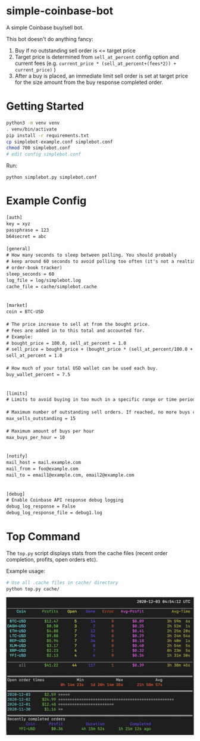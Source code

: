 # simple-coinbase-bot
A simple Coinbase buy/sell bot.

This bot doesn't do anything fancy:
1. Buy if no outstanding sell order is <= target price
2. Target price is determined from `sell_at_percent` config option and current
fees (e.g. `current_price * (sell_at_percent+(fees*2)) + current_price)` )
3. After a buy is placed, an immediate limit sell order is set at target price for
the size amount from the buy response completed order.

# Getting Started

```bash
python3 -m venv venv
. venv/bin/activate
pip install -r requirements.txt
cp simplebot-example.conf simplebot.conf
chmod 700 simplebot.conf
# edit config simplebot.conf
```

Run:
```
python simplebot.py simplebot.conf
```

# Example Config

```txt
[auth]
key = xyz
passphrase = 123
b64secret = abc

[general]
# How many seconds to sleep between polling. You should probably
# keep around 60 seconds to avoid polling too often (it's not a realtime
# order-book tracker)
sleep_seconds = 60
log_file = log/simplebot.log
cache_file = cache/simplebot.cache


[market]
coin = BTC-USD

# The price increase to sell at from the bought price.
# Fees are added in to this total and accounted for.
# Example:
# bought_price = 100.0, sell_at_percent = 1.0
# sell_price = bought_price + (bought_price * (sell_at_percent/100.0 + fees))
sell_at_percent = 1.0

# How much of your total USD wallet can be used each buy.
buy_wallet_percent = 7.5


[limits]
# Limits to avoid buying in too much in a specific range or time period

# Maximum number of outstanding sell orders. If reached, no more buys can be placed.
max_sells_outstanding = 15

# Maximum amount of buys per hour
max_buys_per_hour = 10


[notify]
mail_host = mail.example.com
mail_from = foo@example.com
mail_to = email1@example.com, email2@example.com


[debug]
# Enable Coinbase API response debug logging
debug_log_response = False
debug_log_response_file = debug1.log
```

# Top Command

The `top.py` script displays stats from the cache files (recent order completion, profits, open orders etc).

Example usage:

```bash
# Use all .cache files in cache/ directory
python top.py cache/
```
![Top Example](/top1.png)
